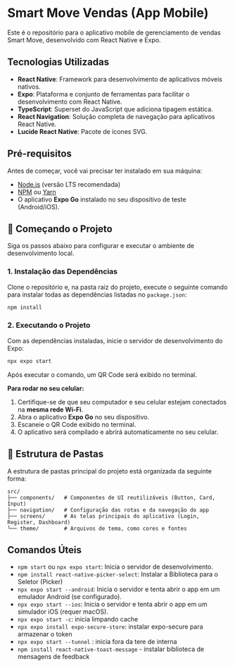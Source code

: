 # Smart Move Vendas (App Mobile)

Este é o repositório para o aplicativo mobile de gerenciamento de vendas Smart Move, desenvolvido com React Native e Expo.

## Tecnologias Utilizadas

- **React Native**: Framework para desenvolvimento de aplicativos móveis nativos.
- **Expo**: Plataforma e conjunto de ferramentas para facilitar o desenvolvimento com React Native.
- **TypeScript**: Superset do JavaScript que adiciona tipagem estática.
- **React Navigation**: Solução completa de navegação para aplicativos React Native.
- **Lucide React Native**: Pacote de ícones SVG.

## Pré-requisitos

Antes de começar, você vai precisar ter instalado em sua máquina:

- [Node.js](https://nodejs.org/en/) (versão LTS recomendada)
- [NPM](https://www.npmjs.com/) ou [Yarn](https://yarnpkg.com/)
- O aplicativo **Expo Go** instalado no seu dispositivo de teste (Android/iOS).

## 🚀 Começando o Projeto

Siga os passos abaixo para configurar e executar o ambiente de desenvolvimento local.

### 1. Instalação das Dependências

Clone o repositório e, na pasta raiz do projeto, execute o seguinte comando para instalar todas as dependências listadas no `package.json`:

```bash
npm install
```

### 2. Executando o Projeto

Com as dependências instaladas, inicie o servidor de desenvolvimento do Expo:

```bash
npx expo start
```

Após executar o comando, um QR Code será exibido no terminal.

**Para rodar no seu celular:**

1.  Certifique-se de que seu computador e seu celular estejam conectados na **mesma rede Wi-Fi**.
2.  Abra o aplicativo **Expo Go** no seu dispositivo.
3.  Escaneie o QR Code exibido no terminal.
4.  O aplicativo será compilado e abrirá automaticamente no seu celular.

## 📂 Estrutura de Pastas

A estrutura de pastas principal do projeto está organizada da seguinte forma:

```
src/
├── components/   # Componentes de UI reutilizáveis (Button, Card, Input)
├── navigation/   # Configuração das rotas e da navegação do app
├── screens/      # As telas principais do aplicativo (Login, Register, Dashboard)
└── theme/        # Arquivos de tema, como cores e fontes
```

## Comandos Úteis

- `npm start` ou `npx expo start`: Inicia o servidor de desenvolvimento.
- `npm install react-native-picker-select`: Instalar a Biblioteca para o Seletor (Picker)
- `npx expo start --android`: Inicia o servidor e tenta abrir o app em um emulador Android (se configurado).
- `npx expo start --ios`: Inicia o servidor e tenta abrir o app em um simulador iOS (requer macOS).
- `npx expo start -c`: inicia limpando cache
- `npx expo install expo-secure-store`: instalar expo-secure para armazenar o token
- `npx expo start --tunnel` : inicia fora da tere de interna
- `npm install react-native-toast-message` - instalar biblioteca de mensagens de feedback
